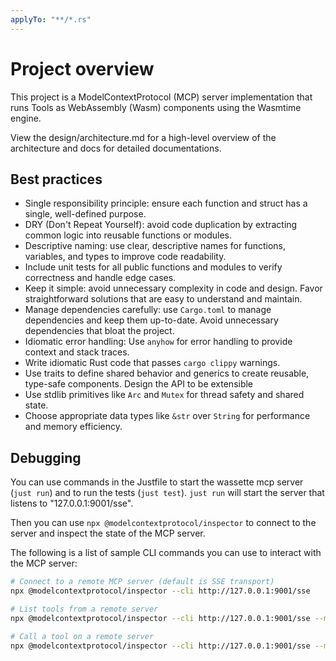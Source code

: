 ```yaml
---
applyTo: "**/*.rs"
---
```


# Project overview

This project is a ModelContextProtocol (MCP) server implementation that runs Tools as WebAssembly (Wasm) components using the Wasmtime engine.

View the design/architecture.md for a high-level overview of the architecture and docs for detailed documentations.

## Best practices

- Single responsibility principle: ensure each function and struct has a single, well-defined purpose.
- DRY (Don't Repeat Yourself): avoid code duplication by extracting common logic into reusable functions or modules.
- Descriptive naming: use clear, descriptive names for functions, variables, and types to improve code readability.
- Include unit tests for all public functions and modules to verify correctness and handle edge cases.
- Keep it simple: avoid unnecessary complexity in code and design. Favor straightforward solutions that are easy to understand and maintain.
- Manage dependencies carefully: use `Cargo.toml` to manage dependencies and keep them up-to-date. Avoid unnecessary dependencies that bloat the project.
- Idiomatic error handling: Use `anyhow` for error handling to provide context and stack traces.
- Write idiomatic Rust code that passes `cargo clippy` warnings.
- Use traits to define shared behavior and generics to create reusable, type-safe components. Design the API to be extensible
- Use stdlib primitives like `Arc` and `Mutex` for thread safety and shared state.
- Choose appropriate data types like `&str` over `String` for performance and memory efficiency.

## Debugging


You can use commands in the Justfile to start the wassette mcp server (`just run`) and to run the tests (`just test`). `just run` will start the server that listens to "127.0.0.1:9001/sse". 

Then you can use `npx @modelcontextprotocol/inspector` to connect to the server and inspect the state of the MCP server.

The following is a list of sample CLI commands you can use to interact with the MCP server:

```bash
# Connect to a remote MCP server (default is SSE transport)
npx @modelcontextprotocol/inspector --cli http://127.0.0.1:9001/sse

# List tools from a remote server
npx @modelcontextprotocol/inspector --cli http://127.0.0.1:9001/sse --method tools/list

# Call a tool on a remote server
npx @modelcontextprotocol/inspector --cli http://127.0.0.1:9001/sse --method tools/call --tool-name remotetool --tool-arg param=value
```
